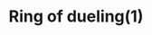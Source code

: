 ---
layout: item
title: Ring of dueling(1)
item-id: 2566
datatable: true
id: 2566
name: "Ring of dueling(1)"
members: true
lowalch: 510
highalch: 765
examine: "An enchanted ring."
monsters:
  - id: 717
    name: "Mummy"
    members: true
    combat_level: 96
    wiki_url: "https://oldschool.runescape.wiki/w/Mummy#Level_96"
    drops:
      - quantity: "1"
        rarity: 0.01949317738791423
    image: "https://oldschool.runescape.wiki/images/thumb/0/0b/Mummy_%2884%29.png/70px-Mummy_%2884%29.png?9a3e9"
  - id: 720
    name: "Mummy"
    members: true
    combat_level: 103
    wiki_url: "https://oldschool.runescape.wiki/w/Mummy#Level_103"
    drops:
      - quantity: "1"
        rarity: 0.01949317738791423
    image: "https://oldschool.runescape.wiki/images/thumb/0/0b/Mummy_%2884%29.png/70px-Mummy_%2884%29.png?9a3e9"
  - id: 724
    name: "Mummy"
    members: true
    combat_level: 98
    wiki_url: "https://oldschool.runescape.wiki/w/Mummy#Level_98"
    drops:
      - quantity: "1"
        rarity: 0.01949317738791423
    image: "https://oldschool.runescape.wiki/images/thumb/0/0b/Mummy_%2884%29.png/70px-Mummy_%2884%29.png?9a3e9"
  - id: 949
    name: "Mummy"
    members: true
    combat_level: 84
    wiki_url: "https://oldschool.runescape.wiki/w/Mummy#Level_84"
    drops:
      - quantity: "1"
        rarity: 0.01949317738791423
    image: "https://oldschool.runescape.wiki/images/thumb/0/0b/Mummy_%2884%29.png/70px-Mummy_%2884%29.png?9a3e9"
---